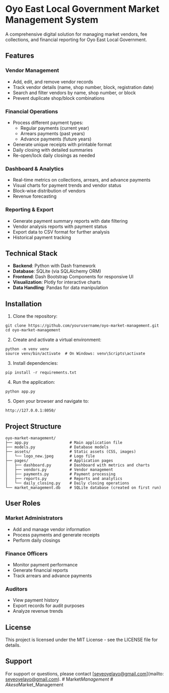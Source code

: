 # Oyo East Local Government Market Management System

A comprehensive digital solution for managing market vendors, fee collections, and financial reporting for Oyo East Local Government.

## Features

### Vendor Management
- Add, edit, and remove vendor records
- Track vendor details (name, shop number, block, registration date)
- Search and filter vendors by name, shop number, or block
- Prevent duplicate shop/block combinations

### Financial Operations
- Process different payment types:
  - Regular payments (current year)
  - Arrears payments (past years)
  - Advance payments (future years)
- Generate unique receipts with printable format
- Daily closing with detailed summaries
- Re-open/lock daily closings as needed

### Dashboard & Analytics
- Real-time metrics on collections, arrears, and advance payments
- Visual charts for payment trends and vendor status
- Block-wise distribution of vendors
- Revenue forecasting

### Reporting & Export
- Generate payment summary reports with date filtering
- Vendor analysis reports with payment status
- Export data to CSV format for further analysis
- Historical payment tracking

## Technical Stack

- **Backend**: Python with Dash framework
- **Database**: SQLite (via SQLAlchemy ORM)
- **Frontend**: Dash Bootstrap Components for responsive UI
- **Visualization**: Plotly for interactive charts
- **Data Handling**: Pandas for data manipulation

## Installation

1. Clone the repository:
```
git clone https://github.com/yourusername/oyo-market-management.git
cd oyo-market-management
```

2. Create and activate a virtual environment:
```
python -m venv venv
source venv/bin/activate  # On Windows: venv\Scripts\activate
```

3. Install dependencies:
```
pip install -r requirements.txt
```

4. Run the application:
```
python app.py
```

5. Open your browser and navigate to:
```
http://127.0.0.1:8050/
```

## Project Structure

```
oyo-market-management/
├── app.py                  # Main application file
├── models.py               # Database models
├── assets/                 # Static assets (CSS, images)
│   └── logo_new.jpeg       # Logo file
├── pages/                  # Application pages
│   ├── dashboard.py        # Dashboard with metrics and charts
│   ├── vendors.py          # Vendor management
│   ├── payments.py         # Payment processing
│   ├── reports.py          # Reports and analytics
│   └── daily_closing.py    # Daily closing operations
└── market_management.db    # SQLite database (created on first run)
```

## User Roles

### Market Administrators
- Add and manage vendor information
- Process payments and generate receipts
- Perform daily closings

### Finance Officers
- Monitor payment performance
- Generate financial reports
- Track arrears and advance payments

### Auditors
- View payment history
- Export records for audit purposes
- Analyze revenue trends

## License

This project is licensed under the MIT License - see the LICENSE file for details.

## Support

For support or questions, please contact [seyeoyelayo@gmail.com](mailto: seyeoyelayo@gmail.com). 
#   M a r k e t _ M a n a g e m e n t  
 #   A k e s a _ M a r k e t _ M a n a g e m e n t  
 